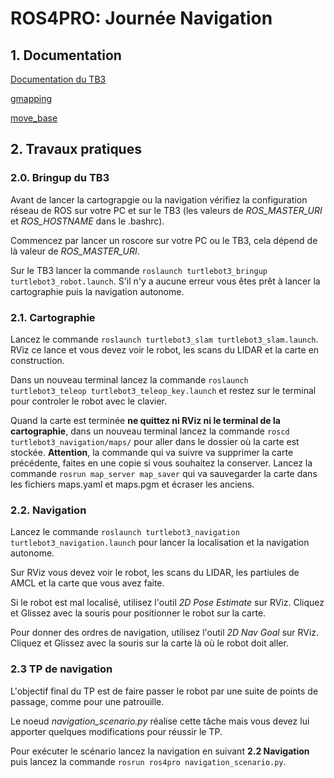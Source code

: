 # ROS4PRO: Journée Navigation

## 1. Documentation
[Documentation du TB3](http://emanual.robotis.com/docs/en/platform/turtlebot3/overview/) 

[gmapping](http://wiki.ros.org/gmapping)

[move_base](http://wiki.ros.org/move_base)

## 2. Travaux pratiques

### 2.0. Bringup du TB3 
Avant de lancer la cartograpgie ou la navigation vérifiez la configuration réseau de ROS sur votre PC et sur le TB3 (les valeurs de *ROS_MASTER_URI* et *ROS_HOSTNAME* dans le .bashrc).

Commencez par lancer un roscore sur votre PC ou le TB3, cela dépend de là valeur de *ROS_MASTER_URI*.

Sur le TB3 lancer la commande `roslaunch turtlebot3_bringup turtlebot3_robot.launch`.
S'il n'y a aucune erreur vous êtes prêt à lancer la cartographie puis la navigation autonome.

### 2.1. Cartographie 
Lancez le commande `roslaunch turtlebot3_slam turtlebot3_slam.launch`. RViz ce lance et vous devez voir le robot, les scans du LIDAR et la carte en construction.

Dans un nouveau terminal lancez la commande `roslaunch turtlebot3_teleop turtlebot3_teleop_key.launch` et restez sur le terminal pour controler le robot avec le clavier.

Quand la carte est terminée **ne quittez ni RViz ni le terminal de la cartographie**, dans un nouveau terminal lancez la commande `roscd turtlebot3_navigation/maps/` pour aller dans le dossier où la carte est stockée. **Attention**, la commande qui va suivre va supprimer la carte précédente, faites en une copie si vous souhaitez la conserver. Lancez la commande `rosrun map_server map_saver` qui va sauvegarder la carte dans les fichiers maps.yaml et maps.pgm et écraser les anciens.

### 2.2. Navigation
Lancez le commande `roslaunch turtlebot3_navigation turtlebot3_navigation.launch` pour lancer la localisation et la navigation autonome.

Sur RViz vous devez voir le robot, les scans du LIDAR, les partiules de AMCL et la carte que vous avez faite.

Si le robot est mal localisé, utilisez l'outil *2D Pose Estimate* sur RViz. Cliquez et Glissez avec la souris pour positionner le robot sur la carte.

Pour donner des ordres de navigation, utilisez l'outil *2D Nav Goal* sur RViz. Cliquez et Glissez avec la souris sur la carte là où le robot doit aller.

### 2.3 TP de navigation
L'objectif final du TP est de faire passer le robot par une suite de points de passage, comme pour une patrouille.

Le noeud *navigation_scenario.py* réalise cette tâche mais vous devez lui apporter quelques modifications pour réussir le TP.

Pour exécuter le scénario lancez la navigation en suivant **2.2 Navigation** puis lancez la commande `rosrun ros4pro navigation_scenario.py`.


